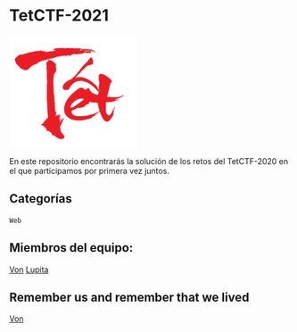 # TetCTF-2021

![TetCTF](tet.png)

En este repositorio encontrarás la solución de los retos del TetCTF-2020 en el que participamos por primera vez juntos.

## Categorías

```
Web
```

## Miembros del equipo:

[Von](https://github.com/developer-jesus-github)
[Lupita](https://github.com/guadalupejaime)

## Remember us and remember that we lived

[Von](von.gif)
